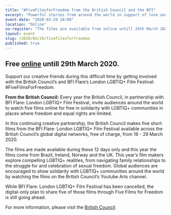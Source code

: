 ```yaml
---
title: "#FiveFilmsforFreedom from the British Council and the BFI"
excerpt: "Powerful stories from around the world in support of love and equality – that's what #FiveFilmsForFreedom is all about."
event-date: "2020-03-29 18:00"
location: "Online"
no-register: "The films are available free online untill 29th March 2020."
layout: event
slug: /2020/03/29/fivefilmsforfreedom
published: true
---
```


## Free [online](https://film.britishcouncil.org/about/work/fivefilmsforfreedom) untill 29th March 2020.

Support our creative friends during this difficult time by getting involved with the British Council’s and BFI Flare’s London LGBTIQ+ Film Festival: #FiveFilmsForFreedom. 

**From the British Council:** Every year the British Council, in partnership with BFI Flare: London LGBTIQ+ Film Festival, invite audiences around the world to watch five films online for free in solidarity with LGBTIQ+ communities in places where freedom and equal rights are limited. 

In this continuing creative partnership, the British Council makes five short films from the BFI Flare: London LGBTIQ+ Film Festival available across the British Council’s global digital networks, free of charge, from 18 - 29 March 2020. 

The films are made available during these 12 days only and this year the films come from Brazil, Ireland, Norway and the UK. 
This year’s film makers explore compelling LGBTIQ+ realities, from navigating family relationships to the struggle for and celebration of sexual freedom. Global audiences are encouraged to show solidarity with LGBTIQ+ communities around the world by watching the films on the British Council’s Youtube Arts channel.

While BFI Flare: London LGBTIQ+ Film Festival has been cancelled, the digital-only plan to share five of those films through Five Films for Freedom is still going ahead. 

For more information, please visit the [British Council](https://film.britishcouncil.org/about/work/fivefilmsforfreedom). 
